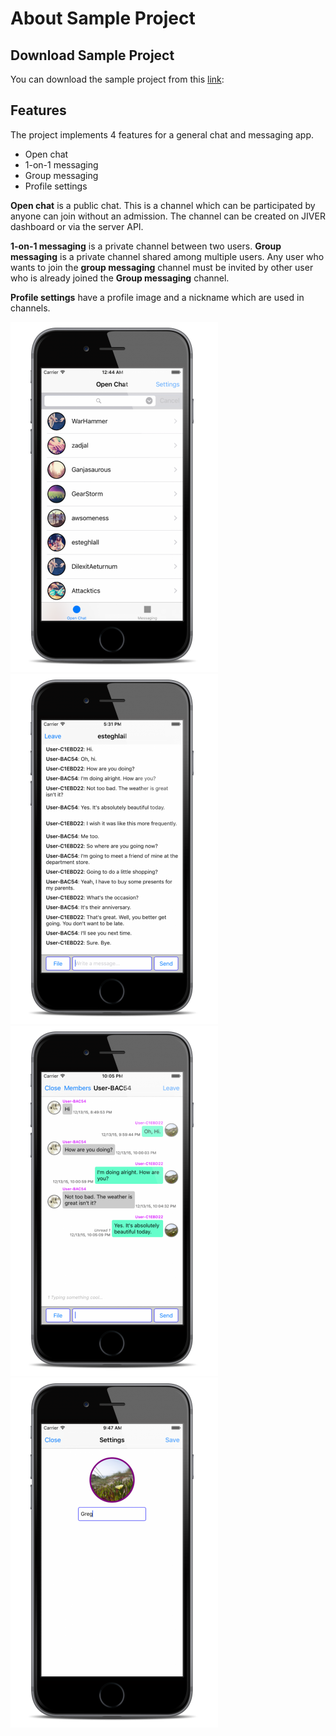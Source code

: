 # About Sample Project

## Download Sample Project

You can download the sample project from this [link](https://github.com/smilefam/mymessenger_tutorial.git):

## Features

The project implements 4 features for a general chat and messaging app.

* Open chat
* 1-on-1 messaging
* Group messaging
* Profile settings

**Open chat** is a public chat. This is a channel which can be participated by anyone can join without an admission. The channel can be created on JIVER dashboard or via the server API.

**1-on-1 messaging** is a private channel between two users. **Group messaging** is a private channel shared among multiple users. Any user who wants to join the **group messaging** channel must be invited by other user who is already joined the **Group messaging** channel.

**Profile settings** have a profile image and a nickname which are used in channels.

![Open Chat Chanel List](img/003_Screenshot.png) ![Open Chat](img/006_Screenshot.png) ![Messaging](img/009_Screenshot.png) ![Profile Settings](img/015_Screenshot.png)
